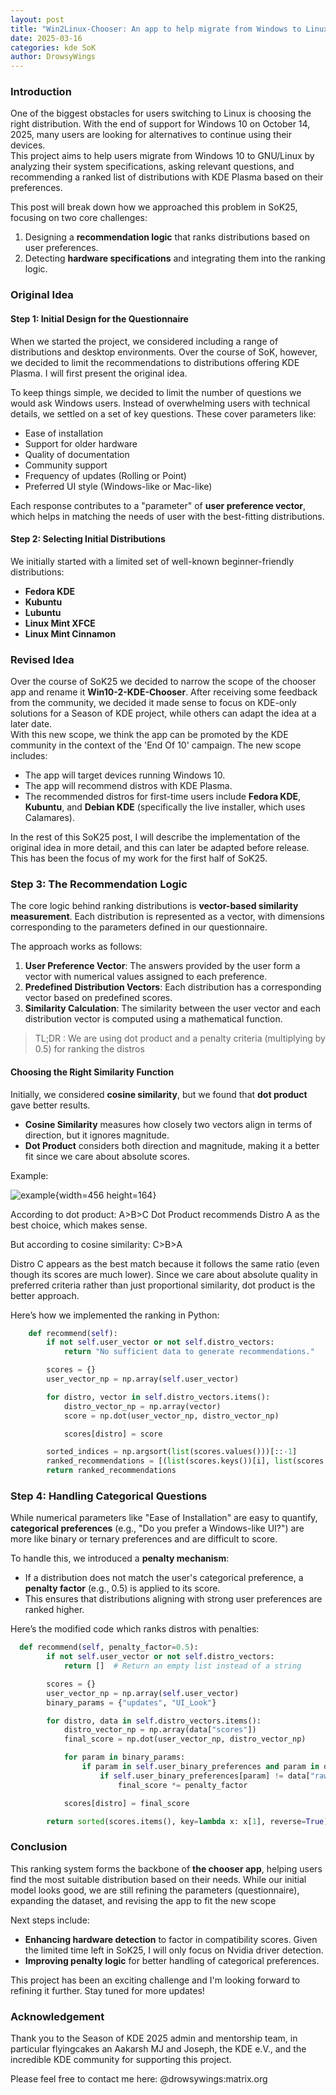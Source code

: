 ```yaml
---
layout: post
title: "Win2Linux-Chooser: An app to help migrate from Windows to Linux"
date: 2025-03-16
categories: kde SoK
author: DrowsyWings
---
```


### Introduction

One of the biggest obstacles for users switching  to Linux is choosing the right distribution.
With the end of support for Windows 10 on October 14, 2025, many users are looking for alternatives to continue using their devices.  
This project aims to help users migrate from Windows 10 to GNU/Linux by analyzing their system specifications, asking relevant questions, and recommending a ranked list of distributions with KDE Plasma based on their preferences.

This post will break down how we approached this problem in SoK25, focusing on two core challenges:

1. Designing a **recommendation logic** that ranks distributions based on user preferences.
2. Detecting **hardware specifications** and integrating them into the ranking logic.

### Original Idea

#### Step 1: Initial Design for the Questionnaire

When we started the project, we considered including a range of distributions and desktop environments. Over the course of SoK, however, we decided to limit the recommendations to distributions offering KDE Plasma. I will first present the original idea.

To keep things simple, we decided to limit the number of questions we would ask Windows users. Instead of overwhelming users with technical details, we settled on a set of key questions. These cover parameters like:

- Ease of installation
- Support for older hardware
- Quality of documentation
- Community support
- Frequency of updates (Rolling or Point)
- Preferred UI style (Windows-like or Mac-like)

Each response contributes to a "parameter" of **user preference vector**, which helps in matching the needs of user with the best-fitting distributions.

#### Step 2: Selecting Initial Distributions

We initially started with a limited set of well-known beginner-friendly distributions:

- **Fedora KDE**
- **Kubuntu**
- **Lubuntu**
- **Linux Mint XFCE**
- **Linux Mint Cinnamon**

### Revised Idea

Over the course of SoK25 we decided to narrow the scope of the chooser app and rename it **Win10-2-KDE-Chooser**. After receiving some feedback from the community, we decided it made sense to focus on KDE-only solutions for a Season of KDE project, while others can adapt the idea at a later date.  
With this new scope, we think the app can be promoted by the KDE community in the context of the 'End Of 10' campaign. The new scope includes:

- The app will target devices running Windows 10.
- The app will recommend distros with KDE Plasma.
- The recommended distros for first-time users include **Fedora KDE**, **Kubuntu**, and **Debian KDE** (specifically the live installer, which uses Calamares).

In the rest of this SoK25 post, I will describe the implementation of the original idea in more detail, and this can later be adapted before release. This has been the focus of my work for the first half of SoK25.

### Step 3: The Recommendation Logic

The core logic behind ranking distributions is **vector-based similarity measurement**. Each distribution is represented as a vector, with dimensions corresponding to the parameters defined in our questionnaire.

The approach works as follows:

1. **User Preference Vector**: The answers provided by the user form a vector with numerical values assigned to each preference.
2. **Predefined Distribution Vectors**: Each distribution has a corresponding vector based on predefined scores.
3. **Similarity Calculation**: The similarity between the user vector and each distribution vector is computed using a mathematical function.

> TL;DR : We are using dot product and a penalty criteria (multiplying by 0.5) for ranking the distros

#### Choosing the Right Similarity Function

Initially, we considered **cosine similarity**, but we found that **dot product** gave better results.

- **Cosine Similarity** measures how closely two vectors align in terms of direction, but it ignores magnitude.
- **Dot Product** considers both direction and magnitude, making it a better fit since we care about absolute scores.

Example:

![example](/uploads/56cc59248575787731f0c508abf57670/example.png){width=456 height=164}

According to dot product:
A>B>C
Dot Product recommends Distro A as the best choice, which makes sense.

But according to cosine similarity:
C>B>A

Distro C appears as the best match because it follows the same ratio (even though its scores are much lower).
Since we care about absolute quality in preferred criteria rather than just proportional similarity, dot product is the better approach.

Here’s how we implemented the ranking in Python:

```python
    def recommend(self):
        if not self.user_vector or not self.distro_vectors:
            return "No sufficient data to generate recommendations."

        scores = {}
        user_vector_np = np.array(self.user_vector)

        for distro, vector in self.distro_vectors.items():
            distro_vector_np = np.array(vector)
            score = np.dot(user_vector_np, distro_vector_np)

            scores[distro] = score

        sorted_indices = np.argsort(list(scores.values()))[::-1]
        ranked_recommendations = [(list(scores.keys())[i], list(scores.values())[i]) for i in sorted_indices]
        return ranked_recommendations
```

### Step 4: Handling Categorical Questions

While numerical parameters like "Ease of Installation" are easy to quantify, **categorical preferences** (e.g., "Do you prefer a Windows-like UI?") are more like binary or ternary preferences and are difficult to score.

To handle this, we introduced a **penalty mechanism**:

- If a distribution does not match the user's categorical preference, a **penalty factor** (e.g., 0.5) is applied to its score.
- This ensures that distributions aligning with strong user preferences are ranked higher.

Here’s the modified code which ranks distros with penalties:

```python
  def recommend(self, penalty_factor=0.5):
        if not self.user_vector or not self.distro_vectors:
            return []  # Return an empty list instead of a string

        scores = {}
        user_vector_np = np.array(self.user_vector)
        binary_params = {"updates", "UI_Look"}

        for distro, data in self.distro_vectors.items():
            distro_vector_np = np.array(data["scores"])
            final_score = np.dot(user_vector_np, distro_vector_np)

            for param in binary_params:
                if param in self.user_binary_preferences and param in data["raw_scores"]:
                    if self.user_binary_preferences[param] != data["raw_scores"][param]:
                        final_score *= penalty_factor

            scores[distro] = final_score

        return sorted(scores.items(), key=lambda x: x[1], reverse=True)
```

### Conclusion

This ranking system forms the backbone of **the chooser app**, helping users find the most suitable distribution based on their needs.
While our initial model looks good, we are still refining the parameters (questionnaire), expanding the dataset, and revising the app to fit the new scope

Next steps include:

- **Enhancing hardware detection** to factor in compatibility scores. Given the limited time left in SoK25, I will only focus on Nvidia driver detection.
- **Improving penalty logic** for better handling of categorical preferences.

This project has been an exciting challenge and I'm looking forward to refining it further. Stay tuned for more updates!

### Acknowledgement

Thank you to the Season of KDE 2025 admin and mentorship team, in particular flyingcakes an Aakarsh MJ and Joseph, the KDE e.V., and the incredible KDE community for supporting this project.

Please feel free to contact me here: @drowsywings:matrix.org
